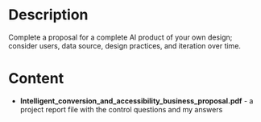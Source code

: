 # Description
Complete a proposal for a complete AI product of your own design; consider users, data source, design practices, and iteration over time.
# Content
- **Intelligent_conversion_and_accessibility_business_proposal.pdf** - a project report file with the control questions and my answers
